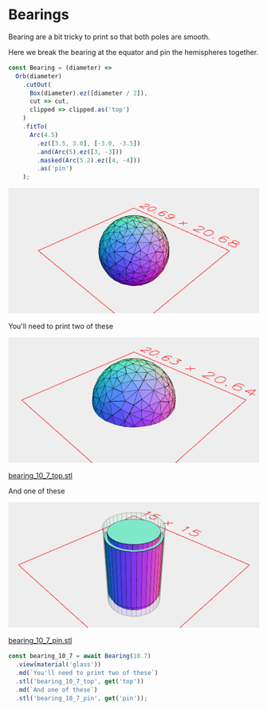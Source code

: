 # Bearings

Bearing are a bit tricky to print so that both poles are smooth.

Here we break the bearing at the equator and pin the hemispheres together.

```JavaScript
const Bearing = (diameter) =>
  Orb(diameter)
    .cutOut(
      Box(diameter).ez([diameter / 2]),
      cut => cut,
      clipped => clipped.as('top')
    )
    .fitTo(
      Arc(4.5)
        .ez([3.5, 3.0], [-3.0, -3.5])
        .and(Arc(5).ez([3, -3]))
        .masked(Arc(5.2).ez([4, -4]))
        .as('pin')
    );
```

![Image](bearing.md.bearing_10_7_[object_Object].png)

You'll need to print two of these

![Image](bearing.md.bearing_10_7_bearing_10_7_top.png)

[bearing_10_7_top.stl](bearing.bearing_10_7_top.stl)

And one of these

![Image](bearing.md.bearing_10_7_bearing_10_7_pin.png)

[bearing_10_7_pin.stl](bearing.bearing_10_7_pin.stl)

```JavaScript
const bearing_10_7 = await Bearing(10.7)
  .view(material('glass'))
  .md(`You'll need to print two of these`)
  .stl('bearing_10_7_top', get('top'))
  .md(`And one of these`)
  .stl('bearing_10_7_pin', get('pin'));
```
